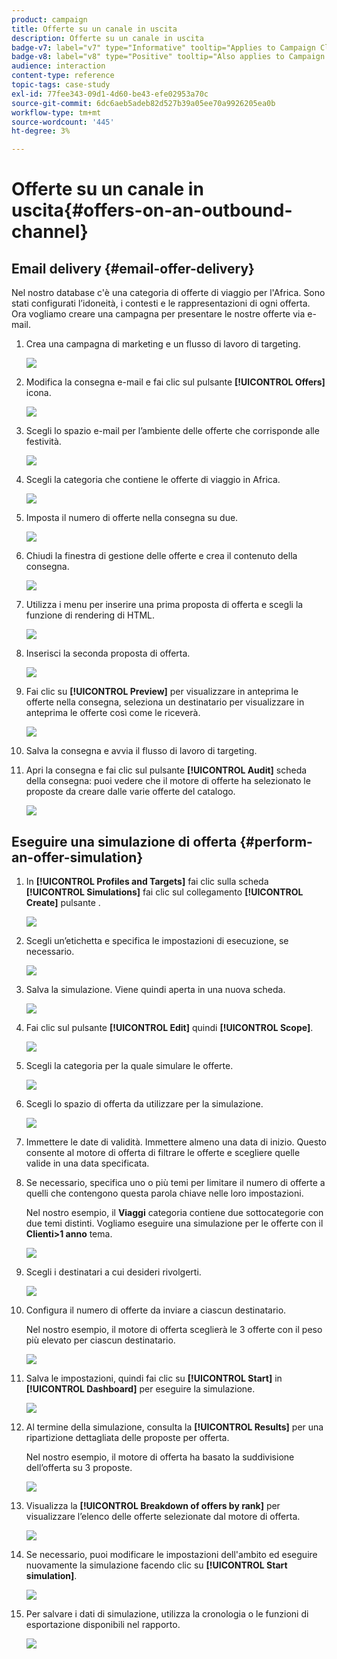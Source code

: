 ```yaml
---
product: campaign
title: Offerte su un canale in uscita
description: Offerte su un canale in uscita
badge-v7: label="v7" type="Informative" tooltip="Applies to Campaign Classic v7"
badge-v8: label="v8" type="Positive" tooltip="Also applies to Campaign v8"
audience: interaction
content-type: reference
topic-tags: case-study
exl-id: 77fee343-09d1-4d60-be43-efe02953a70c
source-git-commit: 6dc6aeb5adeb82d527b39a05ee70a9926205ea0b
workflow-type: tm+mt
source-wordcount: '445'
ht-degree: 3%

---
```


# Offerte su un canale in uscita{#offers-on-an-outbound-channel}



## Email delivery {#email-offer-delivery}

Nel nostro database c&#39;è una categoria di offerte di viaggio per l&#39;Africa. Sono stati configurati l’idoneità, i contesti e le rappresentazioni di ogni offerta. Ora vogliamo creare una campagna per presentare le nostre offerte via e-mail.

1. Crea una campagna di marketing e un flusso di lavoro di targeting.

   ![](assets/offer_delivery_example_001.png)

1. Modifica la consegna e-mail e fai clic sul pulsante **[!UICONTROL Offers]** icona.

   ![](assets/offer_delivery_example_002.png)

1. Scegli lo spazio e-mail per l’ambiente delle offerte che corrisponde alle festività.

   ![](assets/offer_delivery_example_003.png)

1. Scegli la categoria che contiene le offerte di viaggio in Africa.

   ![](assets/offer_delivery_example_004.png)

1. Imposta il numero di offerte nella consegna su due.

   ![](assets/offer_delivery_example_005.png)

1. Chiudi la finestra di gestione delle offerte e crea il contenuto della consegna.

   ![](assets/offer_delivery_example_006.png)

1. Utilizza i menu per inserire una prima proposta di offerta e scegli la funzione di rendering di HTML.

   ![](assets/offer_delivery_example_007.png)

1. Inserisci la seconda proposta di offerta.

   ![](assets/offer_delivery_example_008.png)

1. Fai clic su **[!UICONTROL Preview]** per visualizzare in anteprima le offerte nella consegna, seleziona un destinatario per visualizzare in anteprima le offerte così come le riceverà.

   ![](assets/offer_delivery_example_009.png)

1. Salva la consegna e avvia il flusso di lavoro di targeting.
1. Apri la consegna e fai clic sul pulsante **[!UICONTROL Audit]** scheda della consegna: puoi vedere che il motore di offerte ha selezionato le proposte da creare dalle varie offerte del catalogo.

   ![](assets/offer_delivery_example_010.png)

## Eseguire una simulazione di offerta {#perform-an-offer-simulation}

1. In **[!UICONTROL Profiles and Targets]** fai clic sulla scheda **[!UICONTROL Simulations]** fai clic sul collegamento **[!UICONTROL Create]** pulsante .

   ![](assets/offer_simulation_001.png)

1. Scegli un’etichetta e specifica le impostazioni di esecuzione, se necessario.

   ![](assets/offer_simulation_example_002.png)

1. Salva la simulazione. Viene quindi aperta in una nuova scheda.

   ![](assets/offer_simulation_example_003.png)

1. Fai clic sul pulsante **[!UICONTROL Edit]** quindi **[!UICONTROL Scope]**.

   ![](assets/offer_simulation_example_004.png)

1. Scegli la categoria per la quale simulare le offerte.

   ![](assets/offer_simulation_example_005.png)

1. Scegli lo spazio di offerta da utilizzare per la simulazione.

   ![](assets/offer_simulation_example_006.png)

1. Immettere le date di validità. Immettere almeno una data di inizio. Questo consente al motore di offerta di filtrare le offerte e scegliere quelle valide in una data specificata.
1. Se necessario, specifica uno o più temi per limitare il numero di offerte a quelli che contengono questa parola chiave nelle loro impostazioni.

   Nel nostro esempio, il **Viaggi** categoria contiene due sottocategorie con due temi distinti. Vogliamo eseguire una simulazione per le offerte con il **Clienti>1 anno** tema.

   ![](assets/offer_simulation_example_007.png)

1. Scegli i destinatari a cui desideri rivolgerti.

   ![](assets/offer_simulation_example_008.png)

1. Configura il numero di offerte da inviare a ciascun destinatario.

   Nel nostro esempio, il motore di offerta sceglierà le 3 offerte con il peso più elevato per ciascun destinatario.

   ![](assets/offer_simulation_example_009.png)

1. Salva le impostazioni, quindi fai clic su **[!UICONTROL Start]** in **[!UICONTROL Dashboard]** per eseguire la simulazione.

   ![](assets/offer_simulation_example_010.png)

1. Al termine della simulazione, consulta la **[!UICONTROL Results]** per una ripartizione dettagliata delle proposte per offerta.

   Nel nostro esempio, il motore di offerta ha basato la suddivisione dell’offerta su 3 proposte.

   ![](assets/offer_simulation_example_011.png)

1. Visualizza la **[!UICONTROL Breakdown of offers by rank]** per visualizzare l’elenco delle offerte selezionate dal motore di offerta.

   ![](assets/offer_simulation_example_012.png)

1. Se necessario, puoi modificare le impostazioni dell&#39;ambito ed eseguire nuovamente la simulazione facendo clic su **[!UICONTROL Start simulation]**.

   ![](assets/offer_simulation_example_010.png)

1. Per salvare i dati di simulazione, utilizza la cronologia o le funzioni di esportazione disponibili nel rapporto.

   ![](assets/offer_simulation_example_013.png)
